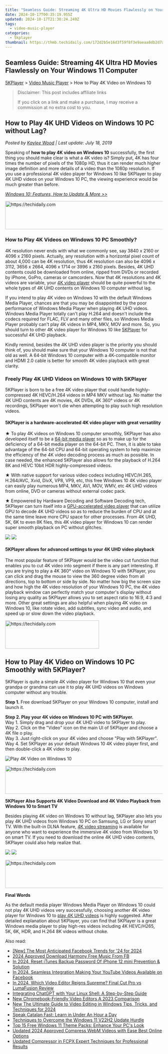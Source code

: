 ```yaml
---
title: "Seamless Guide: Streaming 4K Ultra HD Movies Flawlessly on Your Windows 11 Computer"
date: 2024-10-17T00:35:19.955Z
updated: 2024-10-17T21:30:24.249Z
tags:
  - video-music-player
categories:
  - 5kplayer
thumbnail: https://thmb.techidaily.com/172d2b5e16d3f59f8f3e9aeaa8db2d7a1dcd42c1282454326ca1c10c6fe01b75.jpg
---
```


## Seamless Guide: Streaming 4K Ultra HD Movies Flawlessly on Your Windows 11 Computer

[5KPlayer](https://tools.techidaily.com/5kplayer/products/) \> [Video Music Player](https://tools.techidaily.com/5kplayer/video-music-player/) \> How to Play 4K Video on Windows 10

>  Disclaimer: This post includes affiliate links
>
>  If you click on a link and make a purchase, I may receive a commission at no extra cost to you.
>

## How to Play 4K UHD Videos on Windows 10 PC without Lag?

 _Posted by [Kaylee Wood](https://www.quora.com/profile/Amanda-Hu-21) | Last update: July 18, 2019_

Speaking of **how to play 4K video on Windows 10** successfully, the first thing you should make clear is what a 4K video is? Simply put, 4K has four times the number of pixels of the 1080p HD, thus it can render much higher image definition and more details of a video than the 1080p resolution. If you use a professional 4K video player for Windows 10 like 5KPlayer to play 4K UHD videos on your Windows 10 PC, the viewing experience would be much greater than before.

[_Windows 10: Features, How to Update & More >>_](https://tools.techidaily.com/5kplayer/video-music-player/)

<!-- affiliate ads begin -->
<a href="https://appsumo.8odi.net/c/5597632/2082541/7443" target="_top" id="2082541">
  <img src="//a.impactradius-go.com/display-ad/7443-2082541" border="0" alt="https://techidaily.com" width="728" height="90"/>
</a>
<img height="0" width="0" src="https://appsumo.8odi.net/i/5597632/2082541/7443" style="position:absolute;visibility:hidden;" border="0" />
<!-- affiliate ads end -->

### How to Play 4K Videos on Windows 10 PC Smoothly?

4K resolution never ends with what we commonly see, say 3840 x 2160 or 4096 x 2160 pixels. Actually, any resolution with a horizontal pixel count of about 4,000 can be 4K resolution, thus 4K resolution can also be 4096 x 3112, 3656 x 2664, 4096 x 1714 or 3996 x 2160 pixels. Besides, 4K UHD contents could be downloaded from online, ripped from DVDs or recorded by iPhone, GoPro, cameras or camcorders. Now that 4K resolutions and 4K videos are variable, your [4K video player](https://tools.techidaily.com/5kplayer/video-music-player/) should be quite powerful to the whole types of 4K UHD contents on Windows 10 computer without lag.

If you intend to play 4K video on Windows 10 with the default Windows Media Player, chances are that you may be disappointed by the poor performance of Windows Media Player when playing 4K UHD videos. Windows Media Player totally can't play H.264 and doesn't include the codecs required for FLAC, FLV and many other files, so Windows Media Player probably can't play 4K videos in MP4, MKV, MOV and more. So, you should turn to other 4K video player for Windows 10 like [5KPlayer](https://tools.techidaily.com/5kplayer/products/) for successful 4K UHD playback.

Kindly remind, besides the 4K UHD video player is the priority you should think of, you should make sure that your Windows 10 computer is not that old as well. A 64-bit Windows 10 computer with a 4K-compatible monitor and HDMI 2.0 cable is better for smooth 4K video playback with great clarity.

### Freely Play 4K UHD Videos on Windows 10 with 5KPlayer

5KPlayer is born to be a free 4K video player that could handle highly-compressed 4K HEVC/H.264 videos in MP4 MKV without lag. No matter the 4K UHD contents are 4K movies, 4K DVDs, 4K 360° videos or 4K recordings, 5KPlayer won't die when attempting to play such high resolution videos.

#### **5KPlayer is a hardware-accelerated 4K video player with great versatility**

★ To play 4K videos on Windows 10 computer smoothly, 5KPlayer has also developed itself to be a [64-bit media player](https://tools.techidaily.com/5kplayer/video-music-player/) so as to make up for the deficiency of a 64-bit media player on the 64-bit PC. Then, it is able to take advantage of the 64-bit CPU and 64-bit operating system to help maximize the efficiency of the 4K video decoding process as much as possible. In case needed, the enhanced 5KPlayer also allows for the playback of H.264 8K and HEVC 10bit HDR highly-compressed videos.

★ With native support for various video codecs including HEVC/H.265, H.264/AVC, Xvid, DivX, VP8, VP9, etc, this free Windows 10 4K video player can easily play numerous MP4, MKV, AVI, MOV, WMV, etc 4K UHD videos from online, DVD or cameras without external codec pack.

★ Empowered by Hardware Decoding and Software Decoding tech, 5KPlayer can turn itself into a [GPU-accelerated video player](https://tools.techidaily.com/5kplayer/video-music-player/) that can utilize GPU to decode 4K UHD videos so as to reduce the burden of CPU and at the same time leave more CPU space for other processes. From 4K UHD, 5K, 6K to even 8K files, this 4K video player for Windows 10 can render super smooth playback on PC without glitches.

[![](https://www.5kplayer.com/video-music-player/../button/freedownwhitewin.png)](https://tools.techidaily.com/5kplayer/products/) [![](https://www.5kplayer.com/video-music-player/../button/freedownbackmac.png)](https://tools.techidaily.com/5kplayer/products/) 

#### **5KPlayer allows for advanced settings to your 4K UHD video playback**

The most popular feature of 5KPlayer would be the video cut function that enables you to cut 4K video into segment if there is any part interesting. If you are trying to play a 4K 360° video on Windows 10 with 5KPlayer, you can click and drag the mouse to view the 360 degree video from all directions, top to bottom or side by side. No matter how big the screen size and how high the 4K video resolution of your Windows 10 PC, the 4K video playback window can perfectly match your computer's display without losing any quality as 5KPlayer allows you to set aspect ratio to 16:9, 4:3 and more. Other great settings are also helpful when playing 4K video on Windows 10, like rotate video, add subtitles, sync video and audio, and speed up or slow down the video playback.

<!-- affiliate ads begin -->
<a href="https://aligracehair.sjv.io/c/5597632/1885999/19272" target="_top" id="1885999">
  <img src="//a.impactradius-go.com/display-ad/19272-1885999" border="0" alt="https://techidaily.com" width="300" height="90"/>
</a>
<img height="0" width="0" src="https://aligracehair.sjv.io/i/5597632/1885999/19272" style="position:absolute;visibility:hidden;" border="0" />
<!-- affiliate ads end -->

## How to Play 4K Video on Windows 10 PC Smoothly with 5KPlayer?

5KPlayer is quite a simple 4K video player for Windows 10 that even your grandpa or grandma can use it to play 4K UHD videos on Windows computer without any trouble.

**Step 1.** Free download 5KPlayer on your Windows 10 computer, install and launch it.

**Step 2\. Play your 4K video on Windows 10 PC with 5KPlayer.**   
 Way 1\. Simply drag and drop your 4K UHD video to 5KPlayer to play.  
 Way 2\. Click on the "Video" icon on the main UI of 5KPlayer and choose a 4K file o play.  
 Way 3\. Just right-click on your 4K video and choose "Play with 5KPlayer".  
 Way 4\. Set 5KPlayer as your default Windows 10 4K video player first, and then double-click a 4K video to play.

![Play 4K Video on Windows 10](https://www.5kplayer.com/video-music-player/img/ui-windows.jpg) 

<!-- affiliate ads begin -->
<a href="https://unicoeye.pxf.io/c/5597632/2134492/18498" target="_top" id="2134492">
  <img src="//a.impactradius-go.com/display-ad/18498-2134492" border="0" alt="https://techidaily.com" width="728" height="90"/>
</a>
<img height="0" width="0" src="https://unicoeye.pxf.io/i/5597632/2134492/18498" style="position:absolute;visibility:hidden;" border="0" />
<!-- affiliate ads end -->

**5KPlayer Also Supports 4K Video Download and 4K Video Playback from Windows 10 to Smart TV**

Besides playing 4K video on Windows 10 without lag, 5KPlayer also lets you play 4K UHD videos from Windows 10 PC on Samsung, LG or Sony smart TV. With the built-in DLNA feature, [4K video streaming](https://tools.techidaily.com/5kplayer/dlna/) is available for anyone who want to experience the immersive 4K video from Windows 10 on smart TV. If you need to download the online 4K UHD video contents, 5KPlayer could also help realize that.

[![](https://www.5kplayer.com/video-music-player/../button/freedownwhitewin.png)](https://tools.techidaily.com/5kplayer/products/) [![](https://www.5kplayer.com/video-music-player/../button/freedownbackmac.png)](https://tools.techidaily.com/5kplayer/products/) 

<!-- affiliate ads begin -->
<a href="https://appsumo.8odi.net/c/5597632/2087485/7443" target="_top" id="2087485">
  <img src="//a.impactradius-go.com/display-ad/7443-2087485" border="0" alt="https://techidaily.com" width="728" height="90"/>
</a>
<img height="0" width="0" src="https://appsumo.8odi.net/i/5597632/2087485/7443" style="position:absolute;visibility:hidden;" border="0" />
<!-- affiliate ads end -->

**Final Words**

As the default media player Windows Media Player on Windows 10 could not play 4K UHD videos very successfully, choosing another 4K video player for Windows 10 to [play 4K UHD videos](https://tools.techidaily.com/5kplayer/video-music-player/) is highly suggested. After detailed explanation about 5KPlayer, you can find that 5KPlayer is a great Windows media player to play high-res videos including 4K HEVC/H265, 5K, 6K, HDR, and H.264 8K videos without choke.

<ins class="adsbygoogle"
     style="display:block"
     data-ad-format="autorelaxed"
     data-ad-client="ca-pub-7571918770474297"
     data-ad-slot="1223367746"></ins>

<ins class="adsbygoogle"
     style="display:block"
     data-ad-client="ca-pub-7571918770474297"
     data-ad-slot="8358498916"
     data-ad-format="auto"
     data-full-width-responsive="true"></ins>

<span class="atpl-alsoreadstyle">Also read:</span>
<div><ul>
<li><a href="https://facebook-video-files.techidaily.com/new-the-most-anticipated-facebook-trends-for-24-for-2024/"><u>[New] The Most Anticipated Facebook Trends for '24 for 2024</u></a></li>
<li><a href="https://facebook-video-content.techidaily.com/2024-approved-download-harmony-free-music-from-fb/"><u>2024 Approved Download Harmony Free Music From FB</u></a></li>
<li><a href="https://ios-unlock.techidaily.com/in-2024-reset-itunes-backup-password-of-iphone-12-mini-prevention-and-solution-by-drfone-ios/"><u>In 2024, Reset iTunes Backup Password Of iPhone 12 mini Prevention & Solution</u></a></li>
<li><a href="https://facebook-video-recording.techidaily.com/in-2024-seamless-integration-making-your-youtube-videos-available-on-facebook/"><u>In 2024, Seamless Integration Making Your YouTube Videos Available on Facebook</u></a></li>
<li><a href="https://video-ai-editor.techidaily.com/in-2024-which-video-editor-reigns-supreme-final-cut-pro-vs-lumafusion-review/"><u>In 2024, Which Video Editor Reigns Supreme? Final Cut Pro vs LumaFusion Review</u></a></li>
<li><a href="https://tech-hub.techidaily.com/integrating-chatgpt-with-your-linux-shell-a-step-by-step-guide/"><u>Integrating ChatGPT with Your Linux Shell: A Step-by-Step Guide</u></a></li>
<li><a href="https://video-ai-editor.techidaily.com/new-chromebook-friendly-video-editors-a-2023-comparison/"><u>New Chromebook-Friendly Video Editors A 2023 Comparison</u></a></li>
<li><a href="https://video-ai-editor.techidaily.com/new-the-ultimate-guide-to-video-editing-in-windows-tips-tricks-and-techniques-for-2024/"><u>New The Ultimate Guide to Video Editing in Windows Tips, Tricks, and Techniques for 2024</u></a></li>
<li><a href="https://mondly-stories.techidaily.com/speak-catalan-fast-learn-in-under-an-hour-a-day/"><u>Speak Catalan Fast: Learn in Under An Hour a Day</u></a></li>
<li><a href="https://win11.techidaily.com/techniques-to-overcome-the-windows-11-v22h2-update-hurdle/"><u>Techniques to Overcome the Windows 11 V22H2 Update Hurdle</u></a></li>
<li><a href="https://tech-recovery.techidaily.com/top-15-free-windows-11-theme-packs-enhance-your-pcs-look/"><u>Top 15 Free Windows 11 Theme Packs: Enhance Your PC's Look</u></a></li>
<li><a href="https://video-ai-editor.techidaily.com/updated-2024-approved-compress-webm-videos-with-ease-best-online-options/"><u>Updated 2024 Approved Compress WebM Videos with Ease Best Online Options</u></a></li>
<li><a href="https://video-ai-editor.techidaily.com/updated-compressor-in-fcpx-expert-techniques-for-professional-results/"><u>Updated Compressor in FCPX Expert Techniques for Professional Results</u></a></li>
</ul></div>


